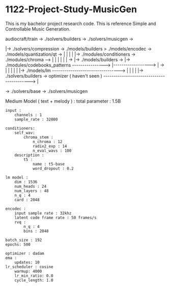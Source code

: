 # 1122-Project-Study-MusicGen
This is my bachelor project research code. This is reference Simple and Controllable Music Generation.

audiocraft/train -> ./solvers/builders -> ./solvers/musicgen ->

   |-> ./solvers/compression -> ./models/builders > ./models/encodec -> ./models/quantization/qt -> |
   |                                                                                                |
   |                        |-> ./modules/conditioners -> ./modules/chroma --> |                    |
   |                        |                                                  |                    |
-> |-> ./models/builders -> |-> ./modules/codebooks_patterns ----------------> |------------------> | ->
   |                        |                                                  |                    |
   |                        |-> ./models/lm ---------------------------------> |                    |
   |                                                                                                |
   |-> ./solvers/builders -> optimizer ( haven't seen ) ------------------------------------------> |

-> ./solvers/base -> ./solvers/musicgen



Medium Model ( text + melody ) :
    total parameter : 1.5B

    input :
        channels : 1
        sample_rate : 32000

    conditioners:
        self_wav:
            chroma_stem :
                n_chroma : 12
                radix2_exp : 14
                n_eval_wavs : 100
        description :
            t5 :
                name : t5-base
                word_dropout : 0.2

    lm model : 
        dim : 1536
        num_heads : 24
        num_layers : 48
        n_q : 4
        card : 2048

    encodec :
        input sample rate : 32khz
        latent code frame rate : 50 frames/s
        rvq :
            n_q : 4
            bins : 2048

    batch_size : 192
    epochs: 500

    optimizer : dadam
    ema : 
        updates: 10
    lr_scheduler : cosine
        warmup: 4000
        lr_min_ratio: 0.0
        cycle_length: 1.0